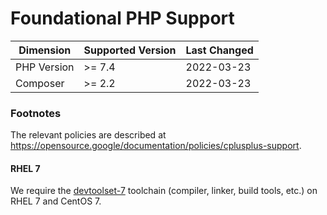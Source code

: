 # Foundational PHP Support

| Dimension       | Supported Version    | Last Changed |
|-----------------|----------------------|--------------|
| PHP Version     | >= 7.4               | 2022-03-23   |
| Composer        | >= 2.2               | 2022-03-23   |

### Footnotes

The relevant policies are described at https://opensource.google/documentation/policies/cplusplus-support.

#### RHEL 7

We require the [devtoolset-7] toolchain (compiler, linker, build tools, etc.) on
RHEL 7 and CentOS 7.

[devtoolset-7]: https://www.softwarecollections.org/en/scls/rhscl/devtoolset-7/
[*1]: #rhel-7
